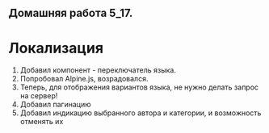 ## Домашняя работа 5_17.
# Локализация

1. Добавил компонент - переключатель языка.
2. Попробовал Alpine.js, возрадовался.
3. Теперь, для отображения вариантов языка, не нужно делать запрос на сервер!
4. Добавил пагинацию
5. Добавил индикацию выбранного автора и категории, и возможность отменять их